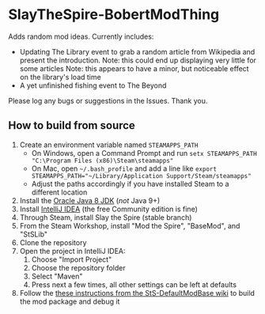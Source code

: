 # SlayTheSpire-BobertModThing

Adds random mod ideas. Currently includes:
 - Updating The Library event to grab a random article from Wikipedia and present the introduction.
 Note: this could end up displaying very little for some articles
 Note: this appears to have a minor, but noticeable effect on the library's load time
 - A yet unfinished fishing event to The Beyond
 
Please log any bugs or suggestions in the Issues. Thank you. 

## How to build from source

1. Create an environment variable named `STEAMAPPS_PATH`
    * On Windows, open a Command Prompt and run `setx STEAMAPPS_PATH "C:\Program Files (x86)\Steam\steamapps"`
    * On Mac, open `~/.bash_profile` and add a line like `export STEAMAPPS_PATH="~/Library/Application Support/Steam/steamapps"`
    * Adjust the paths accordingly if you have installed Steam to a different location 
1. Install the [Oracle Java 8 JDK](https://www.oracle.com/java/technologies/javase/javase-jdk8-downloads.html) (*not* Java 9+)
1. Install [IntelliJ IDEA](https://www.jetbrains.com/idea/) (the free Community edition is fine)
1. Through Steam, install Slay the Spire (stable branch)
1. From the Steam Workshop, install "Mod the Spire", "BaseMod", and "StSLib"
1. Clone the repository
1. Open the project in IntelliJ IDEA:
    1. Choose "Import Project"
    1. Choose the repository folder
    1. Select "Maven"
    1. Press next a few times, all other settings can be left at defaults 
1. Follow the [these instructions from the StS-DefaultModBase wiki](https://github.com/Gremious/StS-DefaultModBase/wiki/Step-3:-Packaging-and-Playing-the-Default;-Writing-Your-First-Mod!) to build the mod package and debug it